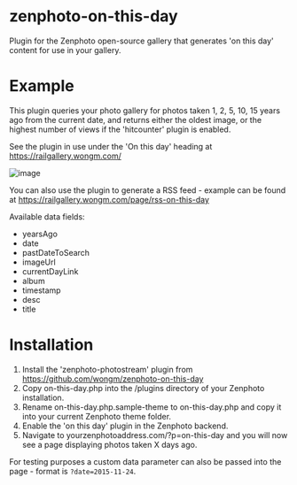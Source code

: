 # zenphoto-on-this-day
Plugin for the Zenphoto open-source gallery that generates 'on this day' content for use in your gallery.

# Example

This plugin queries your photo gallery for photos taken 1, 2, 5, 10, 15 years ago from the current date, and returns either the oldest image, or the highest number of views if the 'hitcounter' plugin is enabled.

See the plugin in use under the 'On this day' heading at https://railgallery.wongm.com/

![image](https://user-images.githubusercontent.com/916546/40593788-1fa8e16e-626e-11e8-8a21-ac296ca941ff.png)

You can also use the plugin to generate a RSS feed - example can be found at https://railgallery.wongm.com/page/rss-on-this-day

Available data fields:

* yearsAgo
* date
* pastDateToSearch
* imageUrl
* currentDayLink
* album
* timestamp
* desc
* title

# Installation

1. Install the 'zenphoto-photostream' plugin from https://github.com/wongm/zenphoto-on-this-day
2. Copy on-this-day.php into the /plugins directory of your Zenphoto installation.
3. Rename on-this-day.php.sample-theme to on-this-day.php and copy it into your current Zenphoto theme folder.
4. Enable the 'on this day' plugin in the Zenphoto backend.
5. Navigate to yourzenphotoaddress.com/?p=on-this-day and you will now see a page displaying photos taken X days ago.

For testing purposes a custom data parameter can also be passed into the page - format is `?date=2015-11-24`.
